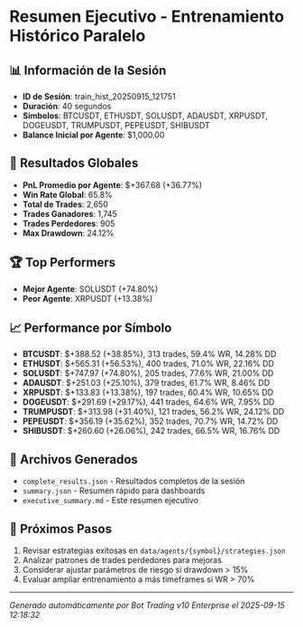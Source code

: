 # Resumen Ejecutivo - Entrenamiento Histórico Paralelo

## 📊 Información de la Sesión
- **ID de Sesión**: train_hist_20250915_121751
- **Duración**: 40 segundos
- **Símbolos**: BTCUSDT, ETHUSDT, SOLUSDT, ADAUSDT, XRPUSDT, DOGEUSDT, TRUMPUSDT, PEPEUSDT, SHIBUSDT
- **Balance Inicial por Agente**: $1,000.00

## 🎯 Resultados Globales
- **PnL Promedio por Agente**: $+367.68 (+36.77%)
- **Win Rate Global**: 65.8%
- **Total de Trades**: 2,650
- **Trades Ganadores**: 1,745
- **Trades Perdedores**: 905
- **Max Drawdown**: 24.12%

## 🏆 Top Performers
- **Mejor Agente**: SOLUSDT (+74.80%)
- **Peor Agente**: XRPUSDT (+13.38%)

## 📈 Performance por Símbolo
- **BTCUSDT**: $+388.52 (+38.85%), 313 trades, 59.4% WR, 14.28% DD
- **ETHUSDT**: $+565.31 (+56.53%), 400 trades, 71.0% WR, 22.16% DD
- **SOLUSDT**: $+747.97 (+74.80%), 205 trades, 77.6% WR, 21.00% DD
- **ADAUSDT**: $+251.03 (+25.10%), 379 trades, 61.7% WR, 8.46% DD
- **XRPUSDT**: $+133.83 (+13.38%), 197 trades, 60.4% WR, 10.65% DD
- **DOGEUSDT**: $+291.69 (+29.17%), 441 trades, 64.6% WR, 7.95% DD
- **TRUMPUSDT**: $+313.98 (+31.40%), 121 trades, 56.2% WR, 24.12% DD
- **PEPEUSDT**: $+356.19 (+35.62%), 352 trades, 70.7% WR, 14.72% DD
- **SHIBUSDT**: $+260.60 (+26.06%), 242 trades, 66.5% WR, 16.76% DD

## 📁 Archivos Generados
- `complete_results.json` - Resultados completos de la sesión
- `summary.json` - Resumen rápido para dashboards
- `executive_summary.md` - Este resumen ejecutivo

## 🎯 Próximos Pasos
1. Revisar estrategias exitosas en `data/agents/{symbol}/strategies.json`
2. Analizar patrones de trades perdedores para mejoras
3. Considerar ajustar parámetros de riesgo si drawdown > 15%
4. Evaluar ampliar entrenamiento a más timeframes si WR > 70%

---
*Generado automáticamente por Bot Trading v10 Enterprise el 2025-09-15 12:18:32*
